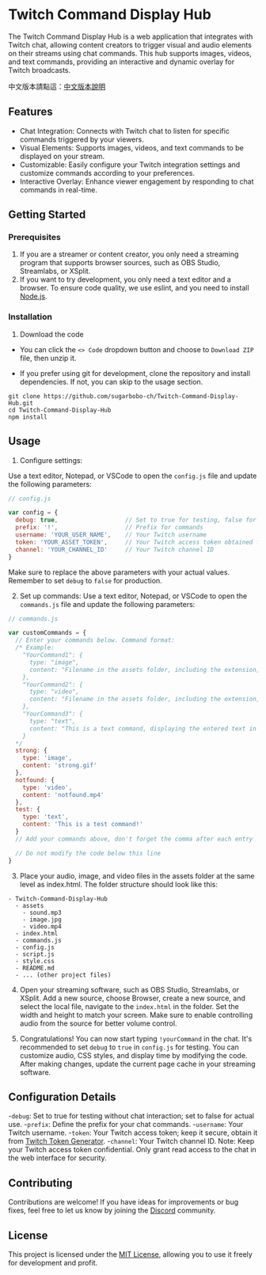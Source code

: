 # Twitch Command Display Hub

The Twitch Command Display Hub is a web application that integrates with Twitch chat, allowing content creators to trigger visual and audio elements on their streams using chat commands. This hub supports images, videos, and text commands, providing an interactive and dynamic overlay for Twitch broadcasts.

中文版本請點這：[中文版本說明](https://github.com/sugarbobo-ch/Twitch-Command-Display-Hub/blob/main/zh/README.md)

## Features

- Chat Integration: Connects with Twitch chat to listen for specific commands triggered by your viewers.
- Visual Elements: Supports images, videos, and text commands to be displayed on your stream.
- Customizable: Easily configure your Twitch integration settings and customize commands according to your preferences.
- Interactive Overlay: Enhance viewer engagement by responding to chat commands in real-time.

## Getting Started

### Prerequisites

1. If you are a streamer or content creator, you only need a streaming program that supports browser sources, such as OBS Studio, Streamlabs, or XSplit.
2. If you want to try development, you only need a text editor and a browser. To ensure code quality, we use eslint, and you need to install [Node.js](https://nodejs.org/en).

### Installation
1. Download the code
- You can click the `<> Code` dropdown button and choose to `Download ZIP` file, then unzip it.

- If you prefer using git for development, clone the repository and install dependencies. If not, you can skip to the usage section.

```
git clone https://github.com/sugarbobo-ch/Twitch-Command-Display-Hub.git
cd Twitch-Command-Display-Hub
npm install
```

## Usage
1. Configure settings:

Use a text editor, Notepad, or VSCode to open the `config.js` file and update the following parameters:
```javascript
// config.js

var config = {
  debug: true,                   // Set to true for testing, false for production
  prefix: '!',                   // Prefix for commands
  username: 'YOUR_USER_NAME',    // Your Twitch username
  token: 'YOUR_ASSET_TOKEN',     // Your Twitch access token obtained from https://twitchtokengenerator.com/
  channel: 'YOUR_CHANNEL_ID'     // Your Twitch channel ID
}
```
Make sure to replace the above parameters with your actual values. Remember to set `debug` to `false` for production.

2. Set up commands:
Use a text editor, Notepad, or VSCode to open the `commands.js` file and update the following parameters:
```javascript
// commands.js

var customCommands = {
  // Enter your commands below. Command format:
  /* Example:
    "YourCommand1": {
      type: "image",
      content: "Filename in the assets folder, including the extension, e.g., image0.gif"
    },
    "YourCommand2": {
      type: "video",
      content: "Filename in the assets folder, including the extension, e.g., funny.mp4"
    },
    "YourCommand3": {
      type: "text",
      content: "This is a text command, displaying the entered text in the center for 10 seconds"
    }
  */
  strong: {
    type: 'image',
    content: 'strong.gif'
  },
  notfound: {
    type: 'video',
    content: 'notfound.mp4'
  },
  test: {
    type: 'text',
    content: 'This is a test command!'
  }
  // Add your commands above, don't forget the comma after each entry

  // Do not modify the code below this line
}
```

3. Place your audio, image, and video files in the assets folder at the same level as index.html. The folder structure should look like this:
```
- Twitch-Command-Display-Hub
  - assets
    - sound.mp3
    - image.jpg
    - video.mp4
  - index.html
  - commands.js
  - config.js
  - script.js
  - style.css
  - README.md
  - ... (other project files)
```

4. Open your streaming software, such as OBS Studio, Streamlabs, or XSplit. Add a new source, choose Browser, create a new source, and select the local file, navigate to the `index.html` in the folder. Set the width and height to match your screen. Make sure to enable controlling audio from the source for better volume control.

5. Congratulations! You can now start typing `!yourCommand` in the chat. It's recommended to set `debug` to `true` in `config.js` for testing. You can customize audio, CSS styles, and display time by modifying the code. After making changes, update the current page cache in your streaming software.

## Configuration Details
-`debug`: Set to true for testing without chat interaction; set to false for actual use.
-`prefix`: Define the prefix for your chat commands.
-`username`: Your Twitch username.
-`token`: Your Twitch access token; keep it secure, obtain it from [Twitch Token Generator](https://twitchtokengenerator.com/).
-`channel`: Your Twitch channel ID.
Note: Keep your Twitch access token confidential. Only grant read access to the chat in the web interface for security.

## Contributing
Contributions are welcome! If you have ideas for improvements or bug fixes, feel free to let us know by joining the [Discord](https://discord.gg/gzDKGDZcwU) community.

## License
This project is licensed under the [MIT License](https://opensource.org/license/mit), allowing you to use it freely for development and profit.
